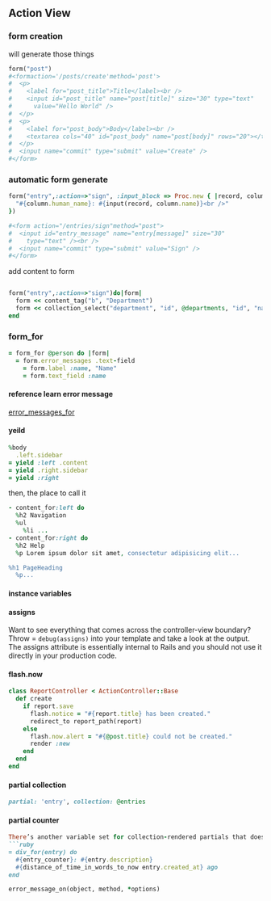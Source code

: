 ## Action View

### form creation

will generate those things

```ruby
form("post")
#<formaction='/posts/create'method='post'>
#  <p>
#    <label for="post_title">Title</label><br />
#    <input id="post_title" name="post[title]" size="30" type="text"
#      value="Hello World" />
#  </p>
#  <p>
#    <label for="post_body">Body</label><br />
#    <textarea cols="40" id="post_body" name="post[body]" rows="20"></textarea>
#  </p>
#  <input name="commit" type="submit" value="Create" />
#</form>

```

### automatic form generate 

```ruby
form("entry",:action=>"sign", :input_block => Proc.new { |record, column|
  "#{column.human_name}: #{input(record, column.name)}<br />"
})

#<form action="/entries/sign"method="post">
#  <input id="entry_message" name="entry[message]" size="30"
#    type="text" /><br />
#  <input name="commit" type="submit" value="Sign" />
#</form>

```

add content to form

```ruby

form("entry",:action=>"sign")do|form|
  form << content_tag("b", "Department")
  form << collection_select("department", "id", @departments, "id", "name")
end
```

### form_for

```ruby
= form_for @person do |form| 
  = form.error_messages .text-field
    = form.label :name, "Name"
    = form.text_field :name
```

#### reference learn error message

[error_messages_for](reference/error_messages_for.markdown)

#### yeild

```ruby
%body
  .left.sidebar
= yield :left .content
= yield .right.sidebar
= yield :right
```

then, the place to call it

```ruby
- content_for:left do 
  %h2 Navigation
  %ul
    %li ...
- content_for:right do
  %h2 Help
  %p Lorem ipsum dolor sit amet, consectetur adipisicing elit...

%h1 PageHeading 
  %p...
```

#### instance variables

#### assigns
Want to see everything that comes across the controller-view boundary? Throw = `debug(assigns)` into your template and take a look at the output. The assigns attribute is essentially internal to Rails and you should not use it directly in your production code.

#### flash.now

```ruby
class ReportController < ActionController::Base
  def create
    if report.save
      flash.notice = "#{report.title} has been created."
      redirect_to report_path(report)
    else
      flash.now.alert = "#{@post.title} could not be created."
      render :new 
    end
  end 
end
```

#### partial collection

```ruby
partial: 'entry', collection: @entries
```


#### partial counter

```ruby
There’s another variable set for collection-rendered partials that doesn’t get much attention. It’s a 0-indexed counter variable that tracks the number of times the partial has gotten rendered. It’s useful for rendering numbered lists of things. The name of the variable is the name of the partial, plus _counter.
```ruby
= div_for(entry) do
  #{entry_counter}: #{entry.description} 
  #{distance_of_time_in_words_to_now entry.created_at} ago
end

```

```ruby
error_message_on(object, method, *options)
```

